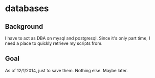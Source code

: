 databases
=========

## Background
I have to act as DBA on mysql and postgresql.  Since it's only part time,
I need a place to quickly retrieve my scripts from.

## Goal
As of 12/1/2014, just to save them.  Nothing else.  Maybe later.

